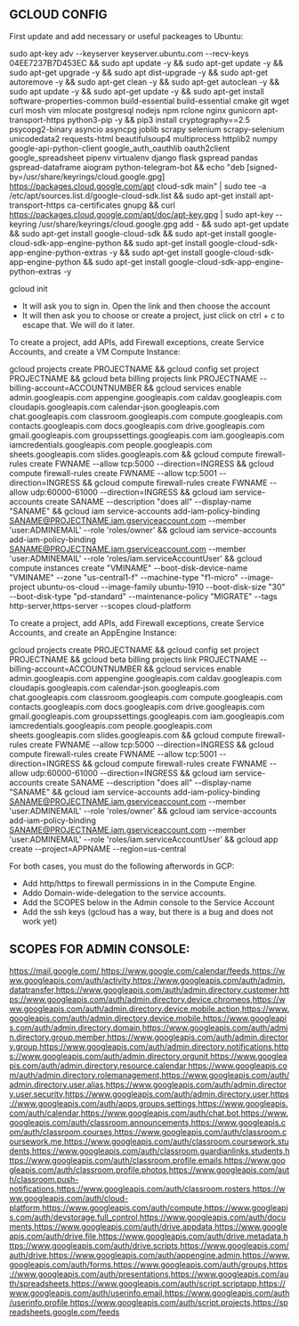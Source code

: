 ## GCLOUD CONFIG

First update and add necessary or useful packeages to Ubuntu:

sudo apt-key adv --keyserver keyserver.ubuntu.com --recv-keys 04EE7237B7D453EC && sudo apt update -y && sudo apt-get update -y && sudo apt-get upgrade -y && sudo apt dist-upgrade -y && sudo apt-get autoremove -y && sudo apt-get clean -y && sudo apt-get autoclean -y && sudo apt update -y && sudo apt-get update -y && sudo apt-get install software-properties-common build-essential build-essential cmake git wget curl mosh vim mlocate postgresql nodejs npm rclone nginx gunicorn apt-transport-https python3-pip -y && pip3 install cryptography==2.5 psycopg2-binary asyncio asyncpg joblib scrapy selenium scrapy-selenium unicodedata2 requests-html beautifulsoup4 multiprocess httplib2 numpy google-api-python-client google_auth_oauthlib oauth2client google_spreadsheet pipenv virtualenv django flask gspread pandas gspread-dataframe aiogram python-telegram-bot && echo "deb [signed-by=/usr/share/keyrings/cloud.google.gpg] https://packages.cloud.google.com/apt cloud-sdk main" | sudo tee -a /etc/apt/sources.list.d/google-cloud-sdk.list && sudo apt-get install apt-transport-https ca-certificates gnupg && curl https://packages.cloud.google.com/apt/doc/apt-key.gpg | sudo apt-key --keyring /usr/share/keyrings/cloud.google.gpg add - && sudo apt-get update && sudo apt-get install google-cloud-sdk && sudo apt-get install google-cloud-sdk-app-engine-python && sudo apt-get install google-cloud-sdk-app-engine-python-extras -y && sudo apt-get install google-cloud-sdk-app-engine-python && sudo apt-get install google-cloud-sdk-app-engine-python-extras -y 

gcloud init

- It will ask you to sign in. Open the link and then choose the account
- It will then ask you to choose or create a project, just click on ctrl + c to escape that. We will do it later.


To create a project, add APIs, add Firewall exceptions, create Service Accounts, and create a VM Compute Instance:

gcloud projects create PROJECTNAME && gcloud config set project PROJECTNAME && gcloud beta billing projects link PROJECTNAME --billing-account=ACCOUNTNUMBER && gcloud services enable admin.googleapis.com appengine.googleapis.com caldav.googleapis.com cloudapis.googleapis.com calendar-json.googleapis.com chat.googleapis.com classroom.googleapis.com compute.googleapis.com contacts.googleapis.com docs.googleapis.com drive.googleapis.com gmail.googleapis.com groupssettings.googleapis.com iam.googleapis.com iamcredentials.googleapis.com people.googleapis.com sheets.googleapis.com slides.googleapis.com && gcloud compute firewall-rules create FWNAME --allow tcp:5000 --direction=INGRESS && gcloud compute firewall-rules create FWNAME --allow tcp:5001 --direction=INGRESS && gcloud compute firewall-rules create FWNAME --allow udp:60000-61000 --direction=INGRESS && gcloud iam service-accounts create SANAME --description "does all" --display-name "SANAME" && gcloud iam service-accounts add-iam-policy-binding SANAME@PROJECTNAME.iam.gserviceaccount.com --member 'user:ADMINEMAIL' --role 'roles/owner' && gcloud iam service-accounts add-iam-policy-binding SANAME@PROJECTNAME.iam.gserviceaccount.com --member 'user:ADMINEMAIL' --role 'roles/iam.serviceAccountUser' && gcloud compute instances create "VMINAME" --boot-disk-device-name "VMINAME" --zone "us-central1-f" --machine-type "f1-micro" --image-project ubuntu-os-cloud --image-family ubuntu-1910 --boot-disk-size "30" --boot-disk-type "pd-standard" --maintenance-policy "MIGRATE" --tags http-server,https-server --scopes cloud-platform


To create a project, add APIs, add Firewall exceptions, create Service Accounts, and create an AppEngine Instance:

gcloud projects create PROJECTNAME && gcloud config set project PROJECTNAME && gcloud beta billing projects link PROJECTNAME --billing-account=ACCOUNTNUMBER && gcloud services enable admin.googleapis.com appengine.googleapis.com caldav.googleapis.com cloudapis.googleapis.com calendar-json.googleapis.com chat.googleapis.com classroom.googleapis.com compute.googleapis.com contacts.googleapis.com docs.googleapis.com drive.googleapis.com gmail.googleapis.com groupssettings.googleapis.com iam.googleapis.com iamcredentials.googleapis.com people.googleapis.com sheets.googleapis.com slides.googleapis.com && gcloud compute firewall-rules create FWNAME --allow tcp:5000 --direction=INGRESS && gcloud compute firewall-rules create FWNAME --allow tcp:5001 --direction=INGRESS && gcloud compute firewall-rules create FWNAME --allow udp:60000-61000 --direction=INGRESS && gcloud iam service-accounts create SANAME --description "does all" --display-name "SANAME" && gcloud iam service-accounts add-iam-policy-binding SANAME@PROJECTNAME.iam.gserviceaccount.com --member 'user:ADMINEMAIL' --role 'roles/owner' && gcloud iam service-accounts add-iam-policy-binding SANAME@PROJECTNAME.iam.gserviceaccount.com --member 'user:ADMINEMAIL' --role 'roles/iam.serviceAccountUser' && gcloud app create --project=APPNAME --region=us-central

For both cases, you must do the following afterwords in GCP:

- Add http/https to firewall permissions in in the Compute Engine.
- Addo Domain-wide-delegation to the service accounts.
- Add the SCOPES below in the Admin console to the Service Account
- Add the ssh keys (gcloud has a way, but there is a bug and does not work yet)


## SCOPES FOR ADMIN CONSOLE: 
https://mail.google.com/,https://www.google.com/calendar/feeds,https://www.googleapis.com/auth/activity,https://www.googleapis.com/auth/admin.datatransfer,https://www.googleapis.com/auth/admin.directory.customer,https://www.googleapis.com/auth/admin.directory.device.chromeos,https://www.googleapis.com/auth/admin.directory.device.mobile.action,https://www.googleapis.com/auth/admin.directory.device.mobile,https://www.googleapis.com/auth/admin.directory.domain,https://www.googleapis.com/auth/admin.directory.group.member,https://www.googleapis.com/auth/admin.directory.group,https://www.googleapis.com/auth/admin.directory.notifications,https://www.googleapis.com/auth/admin.directory.orgunit,https://www.googleapis.com/auth/admin.directory.resource.calendar,https://www.googleapis.com/auth/admin.directory.rolemanagement,https://www.googleapis.com/auth/admin.directory.user.alias,https://www.googleapis.com/auth/admin.directory.user.security,https://www.googleapis.com/auth/admin.directory.user,https://www.googleapis.com/auth/apps.groups.settings,https://www.googleapis.com/auth/calendar,https://www.googleapis.com/auth/chat.bot,https://www.googleapis.com/auth/classroom.announcements,https://www.googleapis.com/auth/classroom.courses,https://www.googleapis.com/auth/classroom.coursework.me,https://www.googleapis.com/auth/classroom.coursework.students,https://www.googleapis.com/auth/classroom.guardianlinks.students,https://www.googleapis.com/auth/classroom.profile.emails,https://www.googleapis.com/auth/classroom.profile.photos,https://www.googleapis.com/auth/classroom.push-notifications,https://www.googleapis.com/auth/classroom.rosters,https://www.googleapis.com/auth/cloud-platform,https://www.googleapis.com/auth/compute,https://www.googleapis.com/auth/devstorage.full_control,https://www.googleapis.com/auth/documents,https://www.googleapis.com/auth/drive.appdata,https://www.googleapis.com/auth/drive.file,https://www.googleapis.com/auth/drive.metadata,https://www.googleapis.com/auth/drive.scripts,https://www.googleapis.com/auth/drive,https://www.googleapis.com/auth/appengine.admin,https://www.googleapis.com/auth/forms,https://www.googleapis.com/auth/groups,https://www.googleapis.com/auth/presentations,https://www.googleapis.com/auth/spreadsheets,https://www.googleapis.com/auth/script.scriptapp,https://www.googleapis.com/auth/userinfo.email,https://www.googleapis.com/auth/userinfo.profile,https://www.googleapis.com/auth/script.projects,https://spreadsheets.google.com/feeds









